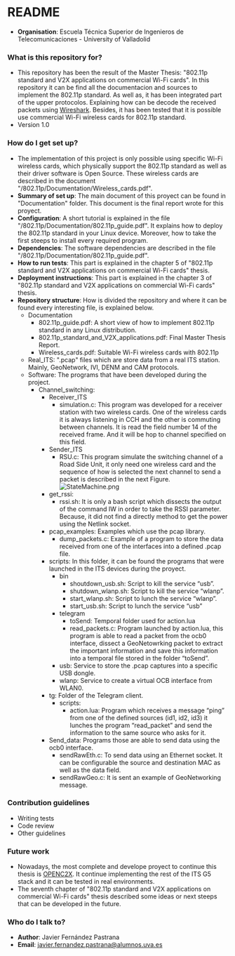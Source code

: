 # README #
* **Organisation**: Escuela Técnica Superior de Ingenieros de Telecomunicaciones - University of Valladolid

### What is this repository for? ###

* This repository has been the result of the Master Thesis: "802.11p standard and V2X applications on commercial Wi-Fi cards". In this repository it can be find all the documentacion and sources to implement the 802.11p standard. As well as, it has been integrated part of the upper protocolos. Explaining how can be decode the received packets using [Wireshark](https://www.wireshark.org). Besides, it has been tested that it is possible use commercial Wi-Fi wireless cards for 802.11p standard.
* Version 1.0

### How do I get set up? ###
* The implementation of this project is only possible using specific Wi-Fi wireless cards, which physically support the 802.11p standard as well as their driver software is Open Source. These wireless cards are described in the document "/802.11p/Documentation/Wireless_cards.pdf".
* **Summary of set up**: The main document of this proyect can be found in "Documentation" folder. This document is the final report wrote for this proyect.
* **Configuration**: A short tutorial is explained in the file "/802.11p/Documentation/802.11p_guide.pdf". It explains how to deploy the 802.11p standard in your Linux device. Moreover, how to take the first steeps to install every required program. 
* **Dependencies**: The software dependencies are described in the file "/802.11p/Documentation/802.11p_guide.pdf".  
* **How to run tests**: This part is explained in the chapter 5 of "802.11p standard and V2X applications on commercial Wi-Fi cards" thesis.
* **Deployment instructions**: This part is explained in the chapter 3 of "802.11p standard and V2X applications on commercial Wi-Fi cards" thesis.
* **Repository structure**: How is divided the repository and where it can be found every interesting file, is explained below.
  * Documentation
    * 802.11p_guide.pdf: A short view of how to implement 802.11p standard in any Linux distribution.
    * 802.11p_standard_and_V2X_applications.pdf: Final Master Thesis Report.
    * Wireless_cards.pdf: Suitable Wi-Fi wireless cards with 802.11p
  * Real_ITS: ".pcap" files which are store data from a real ITS station. Mainly, GeoNetwork, IVI, DENM and CAM protocols.
  * Software: The programs that have been developed during the project.
    * Channel_switching:
      * Receiver_ITS
        * simulation.c: This program was developed for a receiver station with two wireless cards. One of the wireless cards it is always listening in CCH and the other is commuting between channels. It is read the field number 14 of the received frame. And it will be hop to channel specified on this field.
      * Sender_ITS
        * RSU.c: This program simulate the switching channel of a Road Side Unit, it only need one wireless card and the sequence of how is selected the next channel to send a packet is described in the next Figure.
![StateMachine.png](https://bitbucket.org/repo/zbyqKG/images/2270663200-StateMachine.png)
      * get_rssi:
        * rssi.sh: It is only a bash script which dissects the output of the command IW in order to take the RSSI parameter. Because, it did not find a directly method to get the power using the Netlink socket.
      * pcap_examples: Examples which use the pcap library.
        * dump_packets.c: Example of a program to store the data received from one of the interfaces into a defined .pcap file.  
      * scripts: In this folder, it can be found the programs that were launched in the ITS devices during the proyect.
        * bin
          * shoutdown_usb.sh: Script to kill the service “usb”.
          * shutdown_wlanp.sh: Script to kill the service “wlanp”.
          * start_wlanp.sh: Script to lunch the service “wlanp”.
          * start_usb.sh: Script to lunch the service “usb”
        * telegram
          * toSend: Temporal folder used for action.lua
          * read_packets.c: Program launched by action.lua, this program is able to read a packet from the ocb0 interface, dissect a GeoNetowrking packet to extract the important information and save this information into a temporal file stored in the folder “toSend”. 
        * usb: Service to store the .pcap captures into a specific USB dongle. 
        * wlanp: Service to create a virtual OCB interface from WLAN0.
      * tg: Folder of the Telegram client.
        * scripts: 
          * action.lua: Program which receives a message “ping” from one of the defined sources (id1, id2, id3) it lunches the program “read_packet” and send the information to the same source who asks for it.
       * Send_data: Programs those are able to send data using the ocb0 interface.
          * sendRawEth.c: To send data using an Ethernet socket. It can be configurable the source and destination MAC as well as the data field.
          * sendRawGeo.c: It is sent an example of GeoNetworking message.
### Contribution guidelines ###

* Writing tests
* Code review
* Other guidelines

### Future work ###

* Nowadays, the most complete and develope proyect to continue this thesis is [OPENC2X](http://www.ccs-labs.org/software/openc2x). It continue implementing the rest of the ITS G5 stack and it can be tested in real environments.
* The seventh chapter of "802.11p standard and V2X applications on commercial Wi-Fi cards" thesis described some ideas or next steeps that can be developed in the future.
### Who do I talk to? ###

* **Author**: Javier Fernández Pastrana 
* **Email**: javier.fernandez.pastrana@alumnos.uva.es
